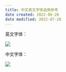 ```yaml
---
title: 中文英文字体选用参考
date created: 2022-06-26
date modified: 2022-07-20
---
```


英文字体：

![](https://my-public-pic.oss-cn-hangzhou.aliyuncs.com/202206262207287.png)

中文字体：

![](https://my-public-pic.oss-cn-hangzhou.aliyuncs.com/202206262207845.png)
